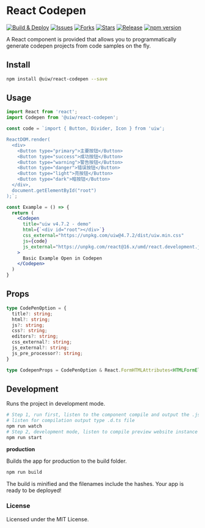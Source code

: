 React Codepen
===

<!--dividing-->

[![Build & Deploy](https://github.com/uiwjs/react-codepen/workflows/Build%20&%20Deploy/badge.svg)](https://github.com/uiwjs/react-codepen/actions)
[![Issues](https://img.shields.io/github/issues/uiwjs/react-codepen.svg)](https://github.com/uiwjs/react-codepen/issues)
[![Forks](https://img.shields.io/github/forks/uiwjs/react-codepen.svg)](https://github.com/uiwjs/react-codepen/network)
[![Stars](https://img.shields.io/github/stars/uiwjs/react-codepen.svg)](https://github.com/uiwjs/react-codepen/stargazers)
[![Release](https://img.shields.io/github/release/uiwjs/react-codepen)](https://github.com/uiwjs/react-codepen/releases)
[![npm version](https://img.shields.io/npm/v/@uiw/react-codepen.svg)](https://www.npmjs.com/package/@uiw/react-codepen)

A React component is provided that allows you to programmatically generate codepen projects from code samples on the fly.

## Install

```bash
npm install @uiw/react-codepen --save
```

## Usage

```jsx
import React from 'react';
import Codepen from '@uiw/react-codepen';

const code = `import { Button, Divider, Icon } from 'uiw';

ReactDOM.render(
  <div>
    <Button type="primary">主要按钮</Button>
    <Button type="success">成功按钮</Button>
    <Button type="warning">警告按钮</Button>
    <Button type="danger">错误按钮</Button>
    <Button type="light">亮按钮</Button>
    <Button type="dark">暗按钮</Button>
  </div>,
  document.getElementById("root")
);`;

const Example = () => {
  return (
    <Codepen
      title="uiw v4.7.2 - demo"
      html={`<div id="root"></div>`}
      css_external="https://unpkg.com/uiw@4.7.2/dist/uiw.min.css"
      js={code}
      js_external="https://unpkg.com/react@16.x/umd/react.development.js;https://unpkg.com/react-dom@16.x/umd/react-dom.development.js;https://unpkg.com/classnames@2.2.6/index.js;https://unpkg.com/uiw@4.7.2/dist/uiw.min.js;https://unpkg.com/@uiw/codepen-require-polyfill@1.0.2/index.js"
    >
      Basic Example Open in Codepen
    </Codepen>
  )
}
```

## Props

```typescript
type CodePenOption = {
  title?: string;
  html?: string;
  js?: string;
  css?: string;
  editors?: string;
  css_external?: string;
  js_external?: string;
  js_pre_processor?: string;
}

type CodepenProps = CodePenOption & React.FormHTMLAttributes<HTMLFormElement>;
```

## Development

Runs the project in development mode.  

```bash
# Step 1, run first, listen to the component compile and output the .js file
# listen for compilation output type .d.ts file
npm run watch
# Step 2, development mode, listen to compile preview website instance
npm run start
```

**production**

Builds the app for production to the build folder.

```bash
npm run build
```

The build is minified and the filenames include the hashes.
Your app is ready to be deployed!

### License

Licensed under the MIT License.
